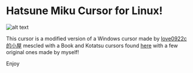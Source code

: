 # Hatsune Miku Cursor for Linux!

![alt text](https://github.com/supermariofps/Hatsune-Miku-Linux-Cursors/blob/main/thumb.png?raw=true)

This cursor is a modified version of a Windows cursor made by [love0922c的小屋](https://home.gamer.com.tw/creationDetail.php?sn=1760192) mescled with a Book and Kotatsu cursors found [here](https://paradise-cheaters.blogspot.com/2014/09/software-cursor-hatsune-miku-pack.html) with a few original ones made by myself!

Enjoy
